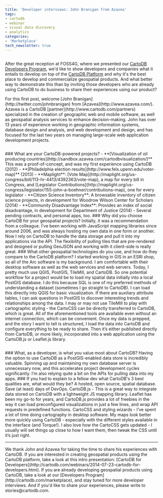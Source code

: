```yaml
---
title: 'Developer interviews: John Branigan from Azavea'
tags:
- cartodb
- webinar
- visual data discovery
- analytics
categories:
- 'Marketplace'
tech_newsletter: true
---
```


<div class="wrap"><p class="wrap-border"><img src="http://i.imgur.com/IttBnBL.png" alt=""></p></div>


After the great reception at FOSS4G, where we presented our [CartoDB Developers Program](http://cartodb.com/marketplace), we'd like to show developers and companies what it entails to develop on top of the [CartoDB Platform](http://docs.cartodb.com/) and why it's the best place to develop and commercialize geospatial products. And what better way to demonstrate this than by inviting those developers who are already using CartoDB to do business to share their experiences using our product? 

<!--more--!>

For this first post, welcome [John Branigan](http://twitter.com/johnbranigan) from [Azavea](http://www.azavea.com/). Azavea is a CartoDB [partner](http://www.cartodb.com/partners) specialized in the creation of geographic web and mobile software, as well as geospatial analysis services to enhance decision-making. John has over 13 years of experience working in geographic information systems, database design and analysis, and web development and design, and has focused for the last two years on managing large-scale web application development projects. 

<div class="wrap"><p class="wrap-border"><img src="http://i.imgur.com/tEEsXP0.jpg" alt=""></p></div>

### What are your CartoDB-powered projects?

- **[Visualization of oil producing countries](http://sandbox.azavea.com/cartodbvisualization/)** This was a proof-of-concept, and was my first experience using CartoDB (2012)
- **[Philadelphia election results](http://www.fels.upenn.edu/voter-map)** (2013)
- **Maplight**: [Vote Map](http://maplight.org/us-congress/bill/113-hr-4413/4392363/vote-map), a map for every bill in Congress, and [Legislator Contributions](http://maplight.org/us-congress/legislator/155-john-a-boehner/contributions-map), one for every legislator
- **Citizen Science Inventory**: A browsable inventory of citizen science projects, in development for Woodrow Wilson Center for Scholars (2014)
- **Community Disadvantage Index**: Provides an index of social disadvantage, in development for Department of Justice (2014)
- Several pending contracts, and personal apps, too.


### Why did you choose CartoDB for your geospatial projects?

Initially, it was a recommendation from a colleague. I’ve been working with JavaScript mapping libraries since around 2006, and was always hosting my own data in one form or another. Now I rely on CartoDB to handle the data storage and pull it into my applications via the API. The flexibility of pulling tiles that are pre-rendered and designed or pulling GeoJSON and working with it client-side is really great.


### What other geospatial technologies do you use, and how do they compare to the CartoDB platform?

I started working in GIS in an ESRI shop, so all of the Arc software is my background. I am comfortable with their desktop software as well as the web services and web servers. Today, I pretty much use QGIS, PostGIS, TileMill, and CartoDB.

So one potential workflow for a project would be to load my spatial data initially into a local PostGIS database. I do this because SQL is one of my preferred methods of understanding a dataset (sometimes I go straight to CartoDB). I can load this directly into QGIS for basic visualization. If there are auxiliary attribute tables, I can ask questions in PostGIS to discover interesting trends and relationships among the data. I may or may not use TileMill to play with cartographic styling - the CartoCSS can be directly transferred to CartoDB, which is great. All of the aforementioned tools are available even without an internet connection, which can be convenient. 

Once my data is prepped, and the story I want to tell is structured, I load the data into CartoDB and configure everything to be ready to share. Then it’s either published directly from CartoDB, or more likely, incorporated into a web application using the CartoDB.js or Leaflet.js library. 

<div class="wrap"><p class="wrap-border"><img src="http://i.imgur.com/71NDm0p.png" alt=""></p></div>


### What, as a developer, is what you value most about CartoDB?

Having the option to use CartoDB as a PostGIS-enabled data store is incredibly valuable. Spinning up and maintaining my own database server is unnecessary now, and this accelerates project development cycles significantly. I’m also relying quite a bit on the APIs for pulling data into my apps.

### If you had to explain to a fellow dev what CartoDB's 3 best qualities are, what would they be? 

A hosted, open source, spatial database. Save (at least) days of DevOps.

CartoDB.js - This is a great way to integrate data stored on CartoDB with a lightweight JS mapping library. Leaflet has been my go-to for years, and CartoDB.js provides a lot of freebies in the way it can load preconfigured visualizations in just a few lines, and wrap API requests in predefined functions.

CartoCSS and styling wizards - I’ve spent a lot of time doing cartography in desktop software. My maps look better more quickly using CartoDB - especially with the different styles available in the interface (and Torque!). I also love how the CartoCSS gets updated - I usually will set things up close to how I want them, then tweak the CSS until it’s just right. 

<hr>

We thank John and Azavea for taking the time to share his experiences with CartoDB. If you are interested in creating geospatial products using the CartoDB platform, take a look at this intro presentation: [CartoDB for Developers](http://cartodb.com/webinars/2014-07-23-cartodb-for-developers.html).

If you are already developing geospatial products using CartoDB, take a look at our [Developers Program](http://cartodb.com/marketplace), and stay tuned for more developer interviews. And if you'd like to share your experiences, please write to stories@cartodb.com.



